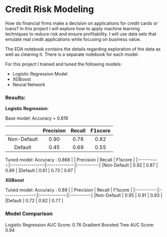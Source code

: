 # Credit Risk Modeling

How do financial firms make a decision on applications for credit cards or loans? In this project I will explore how to apply machine learning techniques to reduce risk and ensure profitability. I will use data sets that emulate real credit applications while focusing on business value.

The EDA notebook contains the details regarding exploration of the data as well as cleaning it. There is a separate notebook for each model.

For this project I trained and tuned the following models:

- Logistic Regression Model
- XGBoost
- Neural Network

### Results:

<b>Logistic Regression</b>:

Base model: 
Accuracy = 0.819
        
|   	     | Precision 	| Recall	|  F1score   |
|:----------:|:----------------:|:-------------:|:----------:|
|Non-Default |      0.90	|   	0.76    |   	0.82 | 
|Default     |      0.45	|   	0.69    |   	0.55 |

Tuned model:
Accuracy : 0.868
|   	     | Precision 	| Recall	|  F1score   |
|:----------:|:----------------:|:-------------:|:----------:|
|Non-Default |      0.92	|   	0.87    |   	0.89 | 
|Default     |      0.61	|   	0.73    |   	0.67 |

<b>XGBoost</b>

Tuned model:
Accuracy : 0.89
|   	     | Precision 	| Recall	|  F1score   |
|:----------:|:----------------:|:-------------:|:----------:|
|Non-Default |      0.95	|   	0.91    |   	0.93 | 
|Default     |      0.72	|   	0.82    |   	0.77 |

### Model Comparison

Logistic Regression AUC Score: 0.76
Gradient Boosted Tree AUC Score: 0.94

